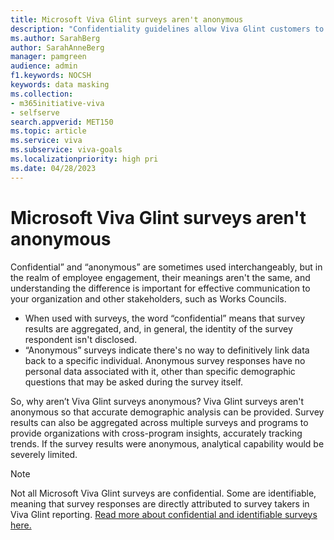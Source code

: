 ```yaml
---
title: Microsoft Viva Glint surveys aren't anonymous
description: "Confidentiality guidelines allow Viva Glint customers to provide analytic fundamentals while meeting local, governmental regulatory requirements."
ms.author: SarahBerg
author: SarahAnneBerg
manager: pamgreen
audience: admin
f1.keywords: NOCSH
keywords: data masking
ms.collection:  
- m365initiative-viva
- selfserve 
search.appverid: MET150 
ms.topic: article
ms.service: viva
ms.subservice: viva-goals
ms.localizationpriority: high pri
ms.date: 04/28/2023
---
```


# Microsoft Viva Glint surveys aren't anonymous 

Confidential” and “anonymous” are sometimes used interchangeably, but in the realm of employee engagement, their meanings aren't the same, and understanding the difference is important for effective communication to your organization and other stakeholders, such as Works Councils. 

- When used with surveys, the word “confidential” means that survey results are aggregated, and, in general, the identity of the survey respondent isn't disclosed. 
- “Anonymous” surveys indicate there's no way to definitively link data back to a specific individual. Anonymous survey responses have no personal data associated with it, other than specific demographic questions that may be asked during the survey itself. 

So, why aren’t Viva Glint surveys anonymous? Viva Glint surveys aren't anonymous so that accurate demographic analysis can be provided. Survey results can also be aggregated across multiple surveys and programs to provide organizations with cross-program insights, accurately tracking trends. If the survey results were anonymous, analytical capability would be severely limited.

> [!NOTE]
> Not all Microsoft Viva Glint surveys are confidential. Some are identifiable, meaning that survey responses are directly attributed to survey takers in Viva Glint reporting. [Read more about confidential and identifiable surveys here.](https://go.microsoft.com/fwlink/?linkid=2238614)